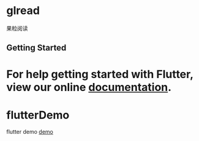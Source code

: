 # glread

果粒阅读

## Getting Started

For help getting started with Flutter, view our online
[documentation](https://flutter.io/).
=======
# flutterDemo
flutter demo
[demo](https://pan.baidu.com/s/1_Ms_acqdKNSA5ZmGcpmEJw)
